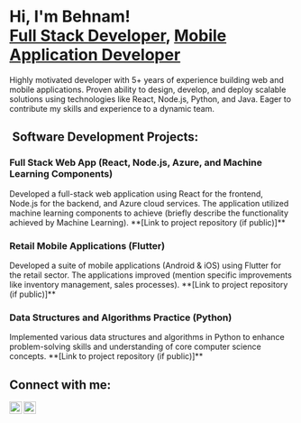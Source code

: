 <h1>Hi, I'm Behnam! <br/><a href="https://github.com/bvosoogh">Full Stack Developer</a>, <a href="https://www.linkedin.com/in/bvosoogh/">Mobile Application Developer</a></h1>

<p>Highly motivated developer with 5+ years of experience building web and mobile applications. Proven ability to design, develop, and deploy scalable solutions using technologies like React, Node.js, Python, and Java. Eager to contribute my skills and experience to a dynamic team.</p>

<h2>‍ Software Development Projects:</h2>

<h3>Full Stack Web App (React, Node.js, Azure, and Machine Learning Components)</h3>
<p>Developed a full-stack web application using React for the frontend, Node.js for the backend, and Azure cloud services. The application utilized machine learning components to achieve (briefly describe the functionality achieved by Machine Learning).  **[Link to project repository (if public)]**</p>

<h3>Retail Mobile Applications (Flutter)</h3>
<p>Developed a suite of mobile applications (Android & iOS) using Flutter for the retail sector. The applications improved (mention specific improvements like inventory management, sales processes).  **[Link to project repository (if public)]**</p>

<h3>Data Structures and Algorithms Practice (Python)</h3>
<p>Implemented various data structures and algorithms in Python to enhance problem-solving skills and understanding of core computer science concepts.  **[Link to project repository (if public)]**  </p>

<h2>  Connect with me:</h2>

<a href="https://github.com/bvosoogh" target="_blank"><img align="left" alt="BehnamVosoogh | GitHub" width="22px" src="https://cdn.jsdelivr.net/npm/simple-icons@v3/icons/github.svg" /></a>
<a href="https://www.linkedin.com/in/behnam-vosoogh/" target="_blank"><img align="left" alt="BehnamVosoogh | LinkedIn" width="22px" src="https://cdn.jsdelivr.net/npm/simple-icons@v3/icons/linkedin.svg" /></a>

